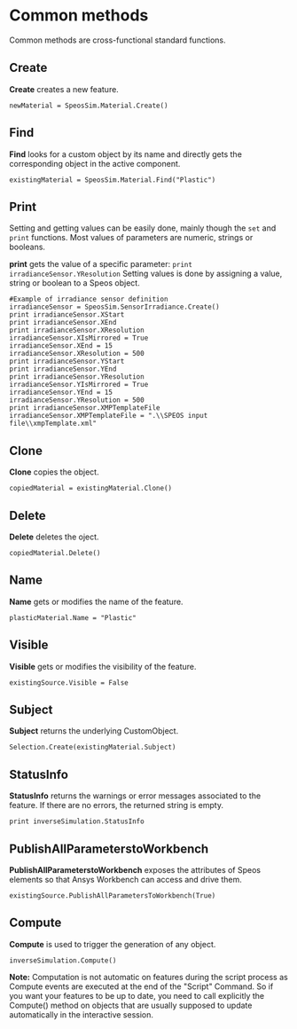# Common methods

Common methods are cross-functional standard functions.

## Create

**Create** creates a new feature.

```ironpython
newMaterial = SpeosSim.Material.Create()
```

## Find

**Find** looks for a custom object by its name and directly gets the corresponding object in the active component.

```ironpython
existingMaterial = SpeosSim.Material.Find("Plastic")
```

## Print

Setting and getting values can be easily done, mainly though the `set` and `print` functions. Most values of parameters are numeric, strings or booleans.

**print** gets the value of a specific parameter: `print irradianceSensor.YResolution`
Setting values is done by assigning a value, string or boolean to a Speos object.

```ironpython
#Example of irradiance sensor definition
irradianceSensor = SpeosSim.SensorIrradiance.Create()
print irradianceSensor.XStart
print irradianceSensor.XEnd
print irradianceSensor.XResolution
irradianceSensor.XIsMirrored = True
irradianceSensor.XEnd = 15
irradianceSensor.XResolution = 500
print irradianceSensor.YStart
print irradianceSensor.YEnd
print irradianceSensor.YResolution
irradianceSensor.YIsMirrored = True
irradianceSensor.YEnd = 15
irradianceSensor.YResolution = 500
print irradianceSensor.XMPTemplateFile
irradianceSensor.XMPTemplateFile = ".\\SPEOS input file\\xmpTemplate.xml"
```

## Clone

**Clone** copies the object.

```ironpython
copiedMaterial = existingMaterial.Clone()
```

## Delete

**Delete** deletes the oject.

```ironpython
copiedMaterial.Delete()
```

## Name

**Name** gets or modifies the name of the feature.

```ironpython
plasticMaterial.Name = "Plastic"
```

## Visible

**Visible** gets or modifies the visibility of the feature.

```ironpython
existingSource.Visible = False
```

## Subject

**Subject** returns the underlying CustomObject.

```ironpython
Selection.Create(existingMaterial.Subject)
```

## StatusInfo

**StatusInfo** returns the warnings or error messages associated to the feature. If there are no errors, the returned string is empty.

```ironpython
print inverseSimulation.StatusInfo
```

## PublishAllParameterstoWorkbench

**PublishAllParameterstoWorkbench** exposes the attributes of Speos elements so that Ansys Workbench can access and drive them.

```ironpython
existingSource.PublishAllParametersToWorkbench(True)
```

## Compute

**Compute** is used to trigger the generation of any object.

```ironpython
inverseSimulation.Compute()
```

**Note:** Computation is not automatic on features during the script process as Compute events are executed at the end of the "Script" Command. So if you want your features to be up to date, you need to call explicitly the Compute\(\) method on objects that are usually supposed to update automatically in the interactive session.
